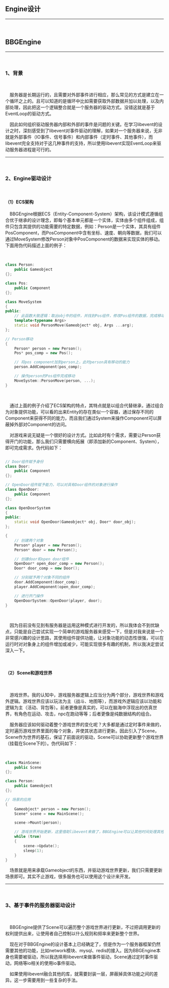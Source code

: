 ## Engine设计

---
<br>

## BBGEngine
---
<br>

### 1、背景
<br>

&emsp;服务器是长期运行的，且需要对外部事件进行相应，那么常见的方式是建立在一个循环之上的。且可以知道的是循环中比如需要获取外部数据并加以处理，以及内部处理，因此把这一个逻辑整合就是一个服务器的驱动方式。没错这就是基于EventLoop的驱动方式。


&emsp;因此如何组织驱动服务器内部和外部的事件是问题的关键。在学习libevent的设计之时，深刻感受到了libevent对事件驱动的理解，如果对一个服务器来说，无非就是外部事件（IO事件、信号事件）和内部事件（定时事件、其他事件），而libevent完全支持对于这几种事件的支持，所以使用libevent实现EventLoop来驱动服务器进程是可行的。

---
<br>

### 2、Engine驱动设计
<br>

#### （1）ECS架构
&emsp;BBGEngine根据ECS（Entity-Component-System）架构，该设计模式遵循组合优于继承的设计理念，即每个基本单元都是一个实体，实体由多个组件组成，组件只包含其提供的功能需要的特定数据，例如：Person是一个实体，其具有组件PosComponent，而PosComponent中含有坐标、速度、朝向等数据，我们可以通过MoveSystem修改Person对象中PosComponent的数据来实现实体的移动。下面用伪代码描述上面的例子：

<br>

``` cpp
class Person:
    public Gameobject
{};

class Pos:
    public Component
{};

class MoveSystem
{
public:
    // 此函数大致逻辑：取出obj中的组件，并找到Pos组件，修改Pos组件的数据，完成移动
    template<typename Args>
    static void PersonMove(Gameobject* obj, Args ...arg);
};

// Person移动
{
    Person* person = new Person();
    Pos* pos_comp = new Pos();

    // 将pos component加到person上，此时person具有移动的能力
    person.AddComponent(pos_comp);

    // 操作person的Pos组件完成移动
    MoveSystem::PersonMove(person, ...);
}


```
<br>

&emsp;通过上面的例子介绍了ECS架构的特点，其特点就是以组合代替继承，通过组合为对象提供功能，可以看的出来Entity的存在类似一个容器，通过保存不同的Component来获得不同的能力，而且我们通过System来操作Component可以屏蔽掉外部对Component的访问。

&emsp;对游戏来说无疑是一个很好的设计方式。比如此时有个需求，需要让Person获得开门的功能，那么我们只需要横向拓展（即添加新的Component、System），即可完成需求。伪代码如下：

``` cpp

// Door组件赋予身份
class Door:
    public Component
{};

// OpenDoor组件赋予能力，可以对具有Door组件的对象进行操作
class OpenDoor:
    public Component
{};

class OpenDoorSystem
{
public:
    static void OpenDoor(Gameobject* obj, Door* door_obj);
};

{
    // 创建两个对象
    Person* player = new Person();
    Person* door = new Person();

    // 创建door和open door组件
    OpenDoor* open_door_comp = new Person();
    Door* door_comp = new Door();

    // 分别赋予两个对象不同的组件
    door.AddComponent(door_comp);
    player.AddComponent(open_door_comp);

    // 进行开门操作
    OpenDoorSystem::OpenDoor(player, door);
}

```

<br>

&emsp;因为目前没有见到有服务器是运用这种模式进行开发的，所以我体会不到优缺点，只能是自己尝试实现一个简单的游戏服务器来感受一下，但是对我来说是一个非常感兴趣的设计思路，其使用组件提供功能，让对象功能的动态性很强，可以在运行时对对象身上的组件增加或减少，可能实现很多有趣的机制，所以我决定尝试深入一下。

<br>

#### （2）Scene和游戏世界
<br>

&emsp;游戏世界。我的认知中，游戏服务器逻辑上应当分为两个部分，游戏世界和游戏外逻辑。游戏世界应该以玩法为主（战斗、地图等），而游戏外逻辑应该以功能和逻辑为主（活动、背包等）。前者更像是真实的，可以在脑海中浮现出的仿真世界，有角色在运动、攻击，npc在跑动等等；后者更像是纯数据结构的组合。


&emsp;服务器应该如何驱动着整个游戏世界的变化呢？大多都是通过定时事件来做的，定时遍历游戏世界里面的每个对象，并使其状态进行更新。因此引入了Scene，Scene作为世界的基石，保证了前面说的驱动，Scene可以协助更新整个游戏世界（挂载在Scene下的）。伪代码如下：

<br>

``` cpp
class MainScene:
    public Scene
{};

class Person:
    public Gameobject
{};

// 场景的应用
{
    Gameobject* person = new Person();
    Scene* scene = new MainScene();

    scene->Mount(person);

    // 游戏世界开始更新，这里借助libevent来做了，BBGEngine可以让其他时间处理其他事件
    while (true)
    {
        scene->Update();
        sleep(1);
    }
}
```
&emsp;场景就是用来承载Gameobject的东西，并驱动游戏世界更新，我们只需要更新场景即可。其实不止游戏，很多服务也可以使用这个设计来开发。

---
<br>

### 3、基于事件的服务器驱动设计

<br>

&emsp;BBGEngine提供了Scene可以遍历整个游戏世界进行更新，不过把调用更新的权利提供出来，让使用者自己控制以什么规则和频率来更新整个世界。

&emsp;现在对于BBGEngine的设计基本上已经确定了，但是作为一个服务器框架仍然需要其他的功能，比如network模块、mysql、redis的接入。因为BBGEngine本身也需要被驱动，所以我选择用libevent来做事件驱动，Scene通过定时事件驱动，网络等io相关的使用io事件驱动。

&emsp;如果使用libevent融合其他的库，就需要封装一层，屏蔽掉具体功能之间的差异。这一步需要用到一些复杂的手法。